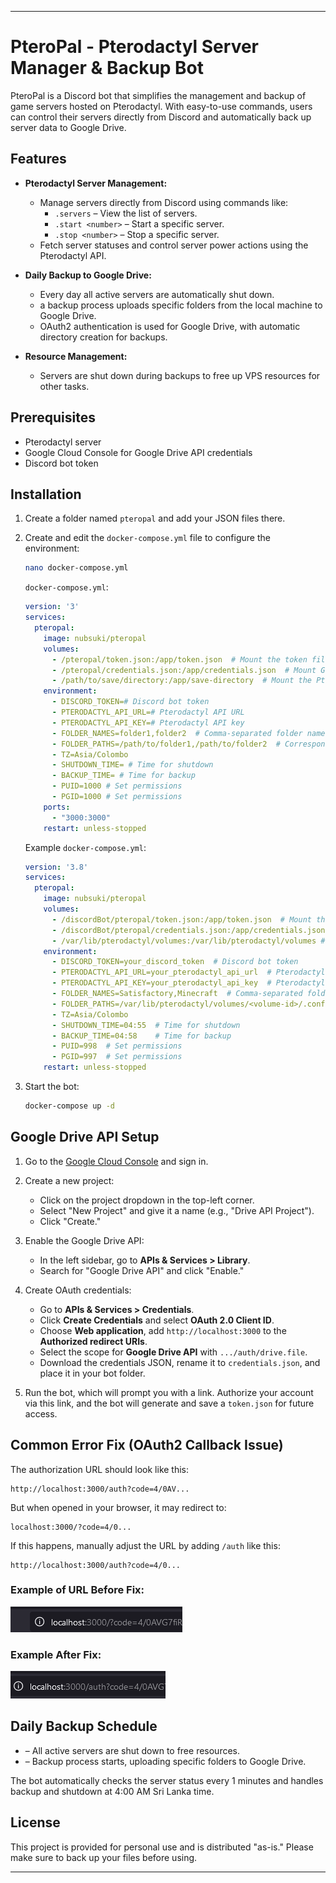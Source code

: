 
---

# PteroPal - Pterodactyl Server Manager & Backup Bot

PteroPal is a Discord bot that simplifies the management and backup of game servers hosted on Pterodactyl. With easy-to-use commands, users can control their servers directly from Discord and automatically back up server data to Google Drive.

## Features

- **Pterodactyl Server Management:**
  - Manage servers directly from Discord using commands like:
    - `.servers` – View the list of servers.
    - `.start <number>` – Start a specific server.
    - `.stop <number>` – Stop a specific server.
  - Fetch server statuses and control server power actions using the Pterodactyl API.

- **Daily Backup to Google Drive:**
  - Every day all active servers are automatically shut down.
  - a backup process uploads specific folders from the local machine to Google Drive.
  - OAuth2 authentication is used for Google Drive, with automatic directory creation for backups.

- **Resource Management:**
  - Servers are shut down during backups to free up VPS resources for other tasks.

## Prerequisites

- Pterodactyl server
- Google Cloud Console for Google Drive API credentials
- Discord bot token

## Installation

1. Create a folder named `pteropal` and add your JSON files there.
2. Create and edit the `docker-compose.yml` file to configure the environment:

    ```bash
    nano docker-compose.yml
    ```

    `docker-compose.yml`:

    ```yaml
    version: '3'
    services:
      pteropal:
        image: nubsuki/pteropal
        volumes:
          - /pteropal/token.json:/app/token.json  # Mount the token file
          - /pteropal/credentials.json:/app/credentials.json  # Mount Google Drive credentials
          - /path/to/save/directory:/app/save-directory  # Mount the Pterodactyl Save directory
        environment:
          - DISCORD_TOKEN=# Discord bot token
          - PTERODACTYL_API_URL=# Pterodactyl API URL
          - PTERODACTYL_API_KEY=# Pterodactyl API key
          - FOLDER_NAMES=folder1,folder2  # Comma-separated folder names for backup
          - FOLDER_PATHS=/path/to/folder1,/path/to/folder2  # Corresponding folder paths
          - TZ=Asia/Colombo
          - SHUTDOWN_TIME= # Time for shutdown
          - BACKUP_TIME= # Time for backup
          - PUID=1000 # Set permissions
          - PGID=1000 # Set permissions
        ports:
          - "3000:3000"
        restart: unless-stopped
    ```

    Example `docker-compose.yml`:

    ```yaml
    version: '3.8'
    services:
      pteropal:
        image: nubsuki/pteropal
        volumes:
          - /discordBot/pteropal/token.json:/app/token.json  # Mount the token file
          - /discordBot/pteropal/credentials.json:/app/credentials.json  # Mount Google Drive credentials
          - /var/lib/pterodactyl/volumes:/var/lib/pterodactyl/volumes # Mount the save directory
        environment:
          - DISCORD_TOKEN=your_discord_token  # Discord bot token
          - PTERODACTYL_API_URL=your_pterodactyl_api_url  # Pterodactyl API URL
          - PTERODACTYL_API_KEY=your_pterodactyl_api_key  # Pterodactyl API key
          - FOLDER_NAMES=Satisfactory,Minecraft  # Comma-separated folder names for backup
          - FOLDER_PATHS=/var/lib/pterodactyl/volumes/<volume-id>/.config/Epic/FactoryGame/Saved,/var/lib/pterodactyl/volumes/<volume-id>/world
          - TZ=Asia/Colombo
          - SHUTDOWN_TIME=04:55  # Time for shutdown
          - BACKUP_TIME=04:58    # Time for backup
          - PUID=998  # Set permissions
          - PGID=997  # Set permissions
        restart: unless-stopped
    ```

3. Start the bot:

    ```bash
    docker-compose up -d
    ```

## Google Drive API Setup

1. Go to the [Google Cloud Console](https://console.cloud.google.com/) and sign in.

2. Create a new project:
   - Click on the project dropdown in the top-left corner.
   - Select "New Project" and give it a name (e.g., "Drive API Project").
   - Click "Create."

3. Enable the Google Drive API:
   - In the left sidebar, go to **APIs & Services > Library**.
   - Search for "Google Drive API" and click "Enable."

4. Create OAuth credentials:
   - Go to **APIs & Services > Credentials**.
   - Click **Create Credentials** and select **OAuth 2.0 Client ID**.
   - Choose **Web application**, add `http://localhost:3000` to the **Authorized redirect URIs**.
   - Select the scope for **Google Drive API** with `.../auth/drive.file`.
   - Download the credentials JSON, rename it to `credentials.json`, and place it in your bot folder.

5. Run the bot, which will prompt you with a link. Authorize your account via this link, and the bot will generate and save a `token.json` for future access.

## Common Error Fix (OAuth2 Callback Issue)

The authorization URL should look like this:

```
http://localhost:3000/auth?code=4/0AV...
```

But when opened in your browser, it may redirect to:

```
localhost:3000/?code=4/0...
```

If this happens, manually adjust the URL by adding `/auth` like this:

```
http://localhost:3000/auth?code=4/0...
```

### Example of URL Before Fix:

![Incorrect URL Example](./Assets/url.png)

### Example After Fix:

![Correct URL Example](./Assets/url_fix.png)

## Daily Backup Schedule

- – All active servers are shut down to free resources.
- – Backup process starts, uploading specific folders to Google Drive.

The bot automatically checks the server status every 1 minutes and handles backup and shutdown at 4:00 AM Sri Lanka time.

## License

This project is provided for personal use and is distributed "as-is." Please make sure to back up your files before using.

---